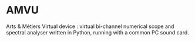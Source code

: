 # AMVU
Arts &amp; Métiers Virtual device : virtual bi-channel numerical scope and spectral analyser written in Python, running with a common PC sound card.
